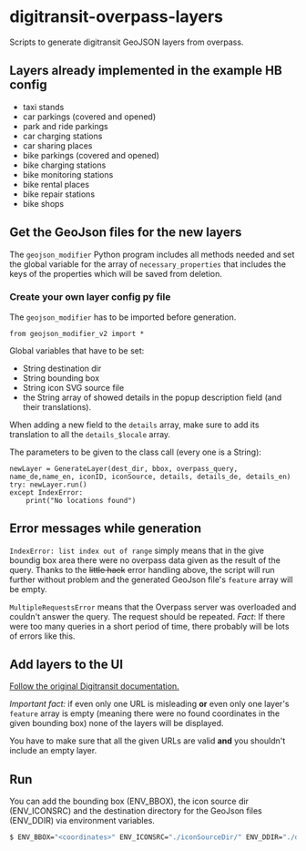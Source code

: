 # digitransit-overpass-layers
Scripts to generate digitransit GeoJSON layers from overpass.

## Layers already implemented in the example HB config
* taxi stands
* car parkings (covered and opened)
* park and ride parkings
* car charging stations
* car sharing places
* bike parkings (covered and opened)
* bike charging stations
* bike monitoring stations
* bike rental places
* bike repair stations
* bike shops

## Get the GeoJson files for the new layers
The `geojson_modifier` Python program includes all methods needed and set the global variable for the array 
of `necessary_properties` that includes the keys of the properties which will be saved from deletion.

### Create your own layer config py file
The `geojson_modifier` has to be imported before generation.
```
from geojson_modifier_v2 import *
```
Global variables that have to be set:
* String destination dir
* String bounding box
* String icon SVG source file
* the String array of showed details in the popup description field (and their translations).

When adding a new field to the `details` array, make sure to add its translation to all the `details_$locale` array.

The parameters to be given to the class call (every one is a String):
```
newLayer = GenerateLayer(dest_dir, bbox, overpass_query, name_de,name_en, iconID, iconSource, details, details_de, details_en)
try: newLayer.run()
except IndexError:
    print("No locations found")
```
## Error messages while generation
```IndexError: list index out of range``` simply means that in the give boundig box area there were no overpass data 
given as the result of the query. Thanks to the ~~little hack~~ error handling above, the script will run further without 
problem and the generated GeoJson file's ```feature``` array will be empty.

```MultipleRequestsError``` means that the Overpass server was overloaded and couldn't answer the query. The request 
should be repeated. _Fact_: If there were too many queries in a short period of time, there probably will be lots of 
errors like this.

## Add layers to the UI
[Follow the original Digitransit documentation.](https://github.com/HSLdevcom/digitransit-ui/blob/master/docs/GeoJson.md#geojson-map-layers)

_Important fact:_ if even only one URL is misleading **or** even only one layer's ```feature``` array is empty (meaning 
there were no found coordinates in the given bounding box) none of the layers will be displayed.

You have to make sure that all the given URLs are valid **and** you shouldn't include an empty layer. 

## Run
You can add the bounding box (ENV_BBOX), the icon source dir (ENV_ICONSRC) and the destination directory for the 
GeoJson files (ENV_DDIR) via environment variables.  
```cmd
$ ENV_BBOX="<coordinates>" ENV_ICONSRC="./iconSourceDir/" ENV_DDIR="./destDir/" python generate-layers.py
``` 